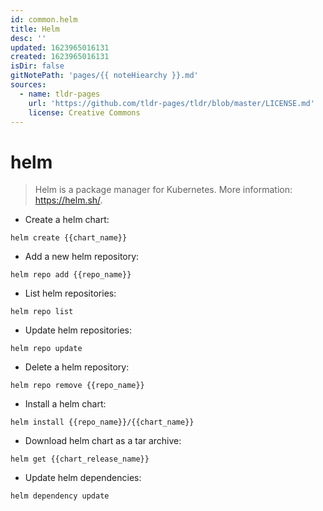 ```yaml
---
id: common.helm
title: Helm
desc: ''
updated: 1623965016131
created: 1623965016131
isDir: false
gitNotePath: 'pages/{{ noteHiearchy }}.md'
sources:
  - name: tldr-pages
    url: 'https://github.com/tldr-pages/tldr/blob/master/LICENSE.md'
    license: Creative Commons
---
```

# helm

> Helm is a package manager for Kubernetes.
> More information: <https://helm.sh/>.

- Create a helm chart:

`helm create {{chart_name}}`

- Add a new helm repository:

`helm repo add {{repo_name}}`

- List helm repositories:

`helm repo list`

- Update helm repositories:

`helm repo update`

- Delete a helm repository:

`helm repo remove {{repo_name}}`

- Install a helm chart:

`helm install {{repo_name}}/{{chart_name}}`

- Download helm chart as a tar archive:

`helm get {{chart_release_name}}`

- Update helm dependencies:

`helm dependency update`

